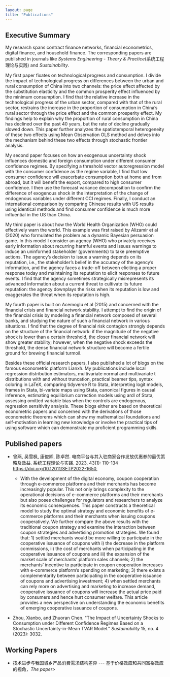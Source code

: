 ```yaml
---
layout: page
title: "Publications"
---
```


## Executive Summary 
My research spans contract finance networks, financial econometrics, digital finance, and household finance. The corresponding papers are published in journals like *Systems Engineering - Theory & Practice*(系统工程理论与实践) and *Sustainability*.



 My first paper fixates on technological progress and consumption. I divide the impact of technological progress on differences between the urban and rural consumption of China into two channels: the price effect affected by the substitution elasticity and the common prosperity effect influenced by the minimum consumption. I find that the relative increase in the technological progress of the urban sector, compared with that of the rural sector, restrains the increase in the proportion of consumption in China’s rural sector through the price effect and the common prosperity effect. My findings help to explain why the proportion of rural consumption in China has declined over the past 40 years, but the rate of decline gradually slowed down. This paper further analyzes the spatiotemporal heterogeneity of these two effects using Mean Observation OLS method and delves into the mechanism behind these two effects through stochastic frontier analysis.

My second paper focuses on how an exogenous uncertainty shock influences domestic and foreign consumption under different consumer confidence regimes. By specifying a threshold vector autoregression model with the consumer confidence as the regime variable, I find that low consumer confidence will exacerbate consumption both at home and from abroad, but it will benefit the export, compared to high consumer confidence. I then use the forecast variance decomposition to confirm the difference of exogenous shock in the interpretation of the change of endogenous variables under different CCI regimes. Finally, I conduct an international comparison by comparing Chinese results with US results using identical methods and find consumer confidence is much more influential in the US than China.

My third paper is about how the World Health Organization (WHO) could effectively warn the world. This example was first raised by Alizamir et al (2020) who formulated the problem as a dynamic Bayesian persuasion game. In this model I consider an agency (WHO) who privately receives early information about recurring harmful events and issues warnings to induce an uninformed stakeholder (governments) to take preemptive actions. The agency’s decision to issue a warning depends on its reputation, i.e., the stakeholder’s belief in the accuracy of the agency’s information, and the agency faces a trade-off between eliciting a proper response today and maintaining its reputation to elicit responses to future events. I find that the agency sometimes strategically misrepresents its advanced information about a current threat to cultivate its future reputation: the agency downplays the risks when its reputation is low and exaggerates the threat when its reputation is high.

My fourth paper is built on Acemoglu et al (2015) and concerned with the financial crisis and financial network stability. I attempt to find the origin of the financial crisis by modeling a financial network composed of several banks, and studying the nature of such a financial network in various situations. I find that the degree of financial risk contagion strongly depends on the structure of the financial network: if the magnitude of the negative shock is lower than a certain threshold, the closer financial network will show greater stability; however, when the negative shock exceeds the threshold, the dense financial network structure will become a fertile ground for brewing financial turmoil.

Besides these official research papers, I also published a lot of blogs on the famous econometric platform Lianxh. My publications include local regression distribution estimators, multivariate normal and multivariate t distributions with and without truncation, practical beamer tips, syntax coloring in LaTeX, comparing tidyverse R to Stata, interpreting logit models, frames in Stata, bi-variate maps using Stata, canonical figures in causal inference, estimating equilibrium correction models using ardl of Stata, assessing omitted variable bias when the controls are endogenous, regression sensitivity analysis. These blogs either are based on theoretical econometric papers and concerned with the derivations of those econometric theorems which can show my mathematical foundations and self-motivation in learning new knowledge or involve the practical tips of using software which can demonstrate my proficient programming skills.

## Published papers
- 曾燕, 吴雪枫, 康俊卿, 陈卓然. 电商平台与其入驻商家合作发放优惠券的最优策略及效益. 系统工程理论与实践. 2023, 43(1): 110-134 https://doi.org/10.12011/SETP2022-1650, 
  - With the development of the digital economy, coupon cooperation through e-commerce
platforms and their merchants has become increasingly popular. This not only brings complexity
to the operational decisions of e-commerce platforms and their merchants but also poses challenges
for regulators and researchers to analyze its economic consequences. This paper constructs
a theoretical model to study the optimal strategy and economic benefits of e-commerce platforms and their merchants when issuing coupons cooperatively. We further compare the above results
with the traditional coupon strategy and examine the interaction between coupon strategies and
advertising promotion strategies. We found that: 1) settled merchants would be more willing to
participate in the cooperative issuance of coupons with i) the decrease in the platform commissions,
ii) the cost of merchants when participating in the cooperative issuance of coupons and
iii) the expansion of the market scale of merchants’ platform sales channels; 2) the merchants’
incentive to participate in coupon cooperation increases with e-commerce platform’s spending on
marketing; 3) there exists a complementarity between participating in the cooperative issuance
of coupons and advertising investment; 4) when settled merchants can rely more on advertising
and marketing to increase demand, cooperative issuance of coupons will increase the actual price
paid by consumers and hence hurt consumer welfare. This article provides a new perspective on
understanding the economic benefits of emerging cooperative issuance of coupons.

- Zhou, Xianbo, and Zhuoran Chen. "The Impact of Uncertainty Shocks to Consumption under Different Confidence Regimes Based on a Stochastic Uncertainty-in-Mean TVAR Model." *Sustainability* 15, no. 4 (2023): 3032.

## Working Papers
- 技术进步与我国城乡产品消费需求结构差异 --- 基于价格效应和共同富裕效应的视角，*The paper>*
